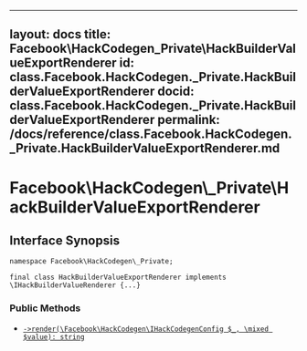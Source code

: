 
***

layout: docs
title: Facebook\\HackCodegen\_Private\\HackBuilderValueExportRenderer
id: class.Facebook.HackCodegen._Private.HackBuilderValueExportRenderer
docid: class.Facebook.HackCodegen._Private.HackBuilderValueExportRenderer
permalink: /docs/reference/class.Facebook.HackCodegen._Private.HackBuilderValueExportRenderer.md
---







# Facebook\\HackCodegen\\_Private\\HackBuilderValueExportRenderer




## Interface Synopsis




``` Hack
namespace Facebook\HackCodegen\_Private;

final class HackBuilderValueExportRenderer implements \IHackBuilderValueRenderer {...}
```




### Public Methods




- [` ->render(\Facebook\HackCodegen\IHackCodegenConfig $_, \mixed $value): string `](<class.Facebook.HackCodegen._Private.HackBuilderValueExportRenderer.render.md>)
